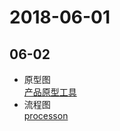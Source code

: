 # 2018-06-01

## 06-02
* 原型图    
[产品原型工具](http://next.36kr.com/posts/collections/1)
* 流程图  
[processon](https://processon.com/)
